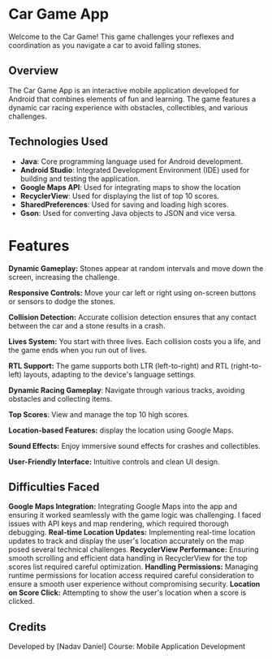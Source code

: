# Car Game App
Welcome to the Car Game! This game challenges your reflexes and coordination as you navigate a car to avoid falling stones.

## Overview
The Car Game App is an interactive mobile application developed for Android that combines elements of fun and learning. The game features a dynamic car racing experience with obstacles, collectibles, and various challenges.

## Technologies Used
- **Java**: Core programming language used for Android development.
- **Android Studio**: Integrated Development Environment (IDE) used for building and testing the application.
- **Google Maps API**: Used for integrating maps to show the location
- **RecyclerView**: Used for displaying the list of top 10 scores.
- **SharedPreferences**: Used for saving and loading high scores.
- **Gson**: Used for converting Java objects to JSON and vice versa.

# Features
**Dynamic Gameplay:** Stones appear at random intervals and move down the screen, increasing the challenge.

**Responsive Controls:** Move your car left or right using on-screen buttons or sensors to dodge the stones.

**Collision Detection:** Accurate collision detection ensures that any contact between the car and a stone results in a crash.

**Lives System:** You start with three lives. Each collision costs you a life, and the game ends when you run out of lives.

**RTL Support:** The game supports both LTR (left-to-right) and RTL (right-to-left) layouts, adapting to the device's language settings.

**Dynamic Racing Gameplay**: Navigate through various tracks, avoiding obstacles and collecting items.

**Top Scores**: View and manage the top 10 high scores.

**Location-based Features:** display the location using Google Maps.

**Sound Effects:** Enjoy immersive sound effects for crashes and collectibles.

**User-Friendly Interface:** Intuitive controls and clean UI design.

## Difficulties Faced
**Google Maps Integration:** Integrating Google Maps into the app and ensuring it worked seamlessly with the game logic was challenging. I faced issues with API keys and map rendering, which required thorough debugging.
**Real-time Location Updates:** Implementing real-time location updates to track and display the user's location accurately on the map posed several technical challenges.
**RecyclerView Performance:** Ensuring smooth scrolling and efficient data handling in RecyclerView for the top scores list required careful optimization.
**Handling Permissions:** Managing runtime permissions for location access required careful consideration to ensure a smooth user experience without compromising security.
**Location on Score Click:** Attempting to show the user's location when a score is clicked.

## Credits
Developed by [Nadav Daniel]
Course: Mobile Application Development





